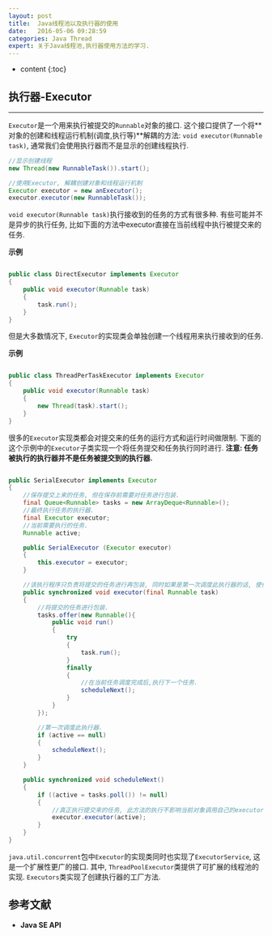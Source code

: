 ```yaml
---
layout: post
title:  Java线程池以及执行器的使用
date:   2016-05-06 09:28:59
categories: Java Thread
expert: 关于Java线程池,执行器使用方法的学习.
---
```


* content
{:toc}

## 执行器-Executor
---

`Executor`是一个用来执行被提交的`Runnable`对象的接口. 这个接口提供了一个将**对象的创建和线程运行机制(调度,执行等)**解耦的方法: `void executor(Runnable task)`, 通常我们会使用执行器而不是显示的创建线程执行.

``` java
//显示创建线程
new Thread(new RunnableTask()).start();

//使用Executor, 解耦创建对象和线程运行机制
Executor executor = new anExecutor();
executor.executor(new RunnableTask());

```

`void executor(Runnable task)`执行接收到的任务的方式有很多种. 有些可能并不是异步的执行任务, 比如下面的方法中executor直接在当前线程中执行被提交来的任务.   

**示例**   

``` java 

public class DirectExecutor implements Executor
{
	public void executor(Runnable task)
	{
		task.run();
	}
}

```

但是大多数情况下, `Executor`的实现类会单独创建一个线程用来执行接收到的任务.   

**示例**   

``` java

public class ThreadPerTaskExecutor implements Executor
{
	public void executor(Runnable task)
	{
		new Thread(task).start();
	}
}

```

很多的`Executor`实现类都会对提交来的任务的运行方式和运行时间做限制. 下面的这个示例中的`Executor`子类实现一个将任务提交和任务执行同时进行. **注意: 任务被执行的执行器并不是任务被提交到的执行器.**

``` java

public SerialExecutor implements Executor
{
	//保存提交上来的任务, 但在保存前需要对任务进行包装.
	final Queue<Runnable> tasks = new ArrayDeque<Runnable>();
	//最终执行任务的执行器.
	final Executor executor;
	//当前需要执行的任务.
	Runnable active;

	public SerialExecutor (Executor executor)
	{
		this.executor = executor;
	}

	//该执行程序只负责将提交的任务进行再包装, 同时如果是第一次调度此执行器的话, 使任务开始执行.
	public synchronized void executor(final Runnable task)
	{
		//将提交的任务进行包装.
		tasks.offer(new Runnable(){
			public void run()
			{
				try
				{
					task.run();
				}
				finally
				{
					//在当前任务调度完成后,执行下一个任务.
					scheduleNext();
				}
			}
		});

		//第一次调度此执行器.
		if (active == null)
		{
			scheduleNext();
		}
	}

	public synchronized void scheduleNext()
	{
		if ((active = tasks.poll()) != null)
		{
			//真正执行提交来的任务, 此方法的执行不影响当前对象调用自己的executor方法来向集合中添加新的任务.
			executor.executor(active);
		}
	}
}

```

`java.util.concurrent`包中`Executor`的实现类同时也实现了`ExecutorService`, 这是一个扩展性更广的接口. 其中, `ThreadPoolExecutor`类提供了可扩展的线程池的实现. `Executors`类实现了创建执行器的工厂方法.



## 参考文献

* **Java SE API**
